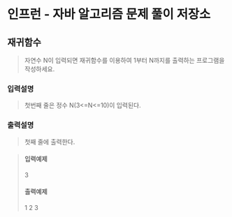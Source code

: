# 인프런 - 자바 알고리즘 문제 풀이 저장소

## 재귀함수

> 자연수 N이 입력되면 재귀함수를 이용하여 1부터 N까지를 출력하는 프로그램을 작성하세요.

### 입력설명

> 첫번째 줄은 정수 N(3<=N<=10)이 입력된다.

### 출력설명

> 첫째 줄에 출력한다.

> #### 입력예제
> 3
> #### 출력예제
> 1 2 3